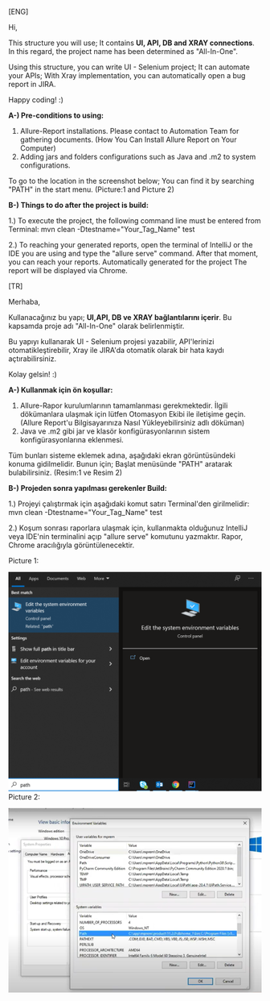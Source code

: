 [ENG]

Hi, 

This structure you will use; It contains **UI, API, DB and XRAY connections**. In this regard, the project name has been determined as "All-In-One".

Using this structure, you can write UI - Selenium project; It can automate your APIs; With Xray implementation, you can automatically open a bug report in JIRA.

Happy coding! :) 

**A-) Pre-conditions to using:**

1) Allure-Report installations. Please contact to Automation Team for gathering documents. (How You Can Install Allure Report on Your Computer)
2) Adding jars and folders configurations such as Java and .m2 to system configurations.


To go to the location in the screenshot below; You can find it by searching "PATH" in the start menu. (Picture:1 and Picture 2)


**B-) Things to do after the project is **build**:**

1.) To execute the project, the following command line must be entered from Terminal: mvn clean -Dtestname="Your_Tag_Name" test

2.) To reaching your generated reports, open the terminal of IntelliJ or the IDE you are using and type the "allure serve" command. After that moment, you can reach your reports. Automatically generated for the project
The report will be displayed via Chrome.

[TR]

Merhaba,

Kullanacağınız bu yapı; **UI,API, DB ve XRAY bağlantılarını içerir**. Bu kapsamda proje adı "All-In-One" olarak belirlenmiştir.

Bu yapıyı kullanarak UI - Selenium projesi yazabilir, API'lerinizi otomatikleştirebilir, Xray ile JIRA'da otomatik olarak bir hata kaydı açtırabilirsiniz.

Kolay gelsin! :)

**A-) Kullanmak için ön koşullar:**

1) Allure-Rapor kurulumlarının tamamlanması gerekmektedir. İlgili dökümanlara ulaşmak için lütfen Otomasyon Ekibi ile iletişime geçin. (Allure Report'u Bilgisayarınıza Nasıl Yükleyebilirsiniz adlı döküman)
2) Java ve .m2 gibi jar ve klasör konfigürasyonlarının sistem konfigürasyonlarına eklenmesi.


Tüm bunları sisteme eklemek adına, aşağıdaki ekran görüntüsündeki konuma gidilmelidir. Bunun için; Başlat menüsünde "PATH" aratarak bulabilirsiniz. (Resim:1 ve Resim 2)


**B-) Projeden sonra yapılması gerekenler **Build**:**

1.) Projeyi çalıştırmak için aşağıdaki komut satırı Terminal'den girilmelidir: mvn clean -Dtestname="Your_Tag_Name" test 

2.) Koşum sonrası raporlara ulaşmak için, kullanmakta olduğunuz IntelliJ veya IDE'nin terminalini açıp "allure serve" komutunu yazmaktır.
Rapor, Chrome aracılığıyla görüntülenecektir.


Picture 1:

![img_1.png](img_1.png)
Picture 2:

![img.png](img.png)